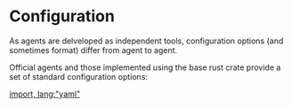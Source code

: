 # Configuration
As agents are delveloped as independent tools, configuration options
(and sometimes format) differ from agent to agent.

Official agents and those implemented using the base rust crate provide a set of standard
configuration options:

[import, lang:"yaml"](../../base/agent.example.yaml)
